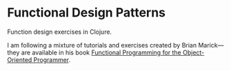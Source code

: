 # Functional Design Patterns

Function design exercises in Clojure. 

I am following a mixture of tutorials and exercises created by Brian Marick—they are available in his book [Functional Programming for the Object-Oriented Programmer](https://leanpub.com/fp-oo).
